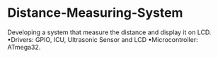 # Distance-Measuring-System
Developing a system that measure the distance and display it on LCD. •Drivers: GPIO, ICU, Ultrasonic Sensor and LCD •Microcontroller: ATmega32.
